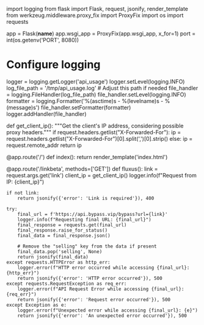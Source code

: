 import logging
from flask import Flask, request, jsonify, render_template
from werkzeug.middleware.proxy_fix import ProxyFix
import os
import requests

app = Flask(__name__)
app.wsgi_app = ProxyFix(app.wsgi_app, x_for=1)
port = int(os.getenv('PORT', 8080))

# Configure logging
logger = logging.getLogger('api_usage')
logger.setLevel(logging.INFO)
log_file_path = '/tmp/api_usage.log'  # Adjust this path if needed
file_handler = logging.FileHandler(log_file_path)
file_handler.setLevel(logging.INFO)
formatter = logging.Formatter('%(asctime)s - %(levelname)s - %(message)s')
file_handler.setFormatter(formatter)
logger.addHandler(file_handler)

def get_client_ip():
    """Get the client's IP address, considering possible proxy headers."""
    if request.headers.getlist("X-Forwarded-For"):
        ip = request.headers.getlist("X-Forwarded-For")[0].split(',')[0].strip()
    else:
        ip = request.remote_addr
    return ip

@app.route('/')
def index():
    return render_template('index.html')

@app.route('/linkbeta', methods=['GET'])
def fluxus():
    link = request.args.get('link')
    client_ip = get_client_ip()
    logger.info(f"Request from IP: {client_ip}")

    if not link:
        return jsonify({'error': 'Link is required'}), 400

    try:
        final_url = f'https://api.bypass.vip/bypass?url={link}'
        logger.info(f"Requesting final URL: {final_url}")
        final_response = requests.get(final_url)
        final_response.raise_for_status()
        final_data = final_response.json()

        # Remove the "selling" key from the data if present
        final_data.pop('selling', None)
        return jsonify(final_data)
    except requests.HTTPError as http_err:
        logger.error(f"HTTP error occurred while accessing {final_url}: {http_err}")
        return jsonify({'error': 'HTTP error occurred'}), 500
    except requests.RequestException as req_err:
        logger.error(f"API Request Error while accessing {final_url}: {req_err}")
        return jsonify({'error': 'Request error occurred'}), 500
    except Exception as e:
        logger.error(f"Unexpected error while accessing {final_url}: {e}")
        return jsonify({'error': 'An unexpected error occurred'}), 500
